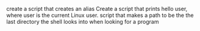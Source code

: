 create a script that creates an alias
Create a script that prints hello user, where user is the current Linux user.
script that makes a path to be the the last directory the shell looks into when looking for a program
